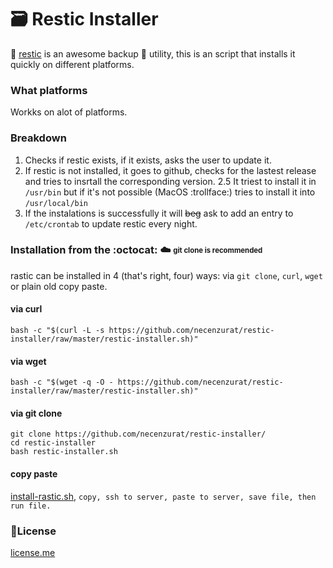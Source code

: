 # :card_file_box: Restic Installer

📝 [restic](https://github.com/restic/restic) is an awesome backup :floppy_disk: utility, this is an script that installs it quickly on different platforms. 


### What platforms

Workks on alot of platforms.

### Breakdown

1. Checks if restic exists, if it exists, asks the user to update it.
2. If restic is not installed, it goes to github, checks for the lastest release and tries to insrtall the corresponding version.
2.5 It triest to install it in ```/usr/bin``` but if it's not possible (MacOS :trollface:) tries to install it into ```/usr/local/bin```
3. If the instalations is successfully it will ~~beg~~ ask to add an entry to ```/etc/crontab``` to update restic every night.

### Installation from the :octocat: ☁️ <sub><sup>git clone is recommended</sup></sub>
rastic can be installed in 4 (that's right, four) ways: via `git clone`, `curl`, `wget` or plain old copy paste.

#### via curl 

```shell
bash -c "$(curl -L -s https://github.com/necenzurat/restic-installer/raw/master/restic-installer.sh)"
```

#### via wget

```shell
bash -c "$(wget -q -O - https://github.com/necenzurat/restic-installer/raw/master/restic-installer.sh)"
```

#### via git clone 

```shell
git clone https://github.com/necenzurat/restic-installer/
cd restic-installer
bash restic-installer.sh
```

#### copy paste

[install-rastic.sh](restic-installer.sh), ```copy, ssh to server, paste to server, save file, then run file.```


### 📜License

[license.me](License)
